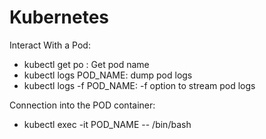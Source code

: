 # Kubernetes



Interact With a Pod:

- kubectl get po : Get pod name
- kubectl logs POD_NAME: dump pod logs
- kubectl logs -f POD_NAME: -f option to stream pod logs
  
Connection into the POD container:

- kubectl exec -it POD_NAME -- /bin/bash
